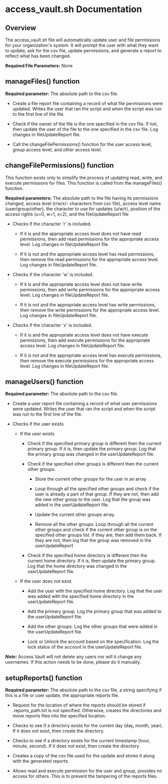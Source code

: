 # access_vault.sh Documentation

## Overview
The access_vault.sh file will automatically update user and file permissions for your organization's system. It will prompt the user with what they want to update, ask for the csv file, update permissions, and generate a report to reflect what has been changed.

**Required File Parameters:** None


## manageFiles() function
**Required parameter:** The absolute path to the csv file.

* Create a file report file containing a record of what file permissions were updated. Writes the user that ran the script and when the script was run to the first line of the file.

* Check if the owner of the file is the one specified in the csv file. If not, then update the user of the file to the one specified in the csv file. Log changes in fileUpdateReport file.

* Call the changeFilePermissions() function for the user access level, group access level, and other access level.


## changeFilePermissions() function
This function exists only to simplify the process of updating read, write, and execute permissions for files. This function is called from the manageFiles() function.

**Required parameters:** The absolute path to the file having its permissions changed, access level (r/w/x/- characters from csv file), access level name (user/group/other), the character to
    use for updates (u/w/r), position of the access rights (u=0, w=1, x=2), and the fileUpdateReport file

* Checks if the character 'r' is included.

    * If it is and the appropriate access level does not have read permissions, then add read permissions for the appropriate access level. Log changes in fileUpdateReport file.

    * If it is not and the appropriate access level has read permissions, then remove the read permissions for the appropriate access level. Log changes in fileUpdateReport file.

* Checks if the character 'w' is included.

    * If it is and the appropriate access level does not have write permissions, then add write permissions for the appropriate access level. Log changes in fileUpdateReport file.

    * If it is not and the appropriate access level has write permissions, then remove the write permissions for the appropriate access level. Log changes in fileUpdateReport file.

* Checks if the character 'x' is included.

    * If it is and the appropriate access level does not have execute permissions, then add execute permissions for the appropriate access level. Log changes in fileUpdateReport file.

    * If it is not and the appropriate access level has execute permissions, then remove the execute permissions for the appropriate access level. Log changes in fileUpdateReport file.


## manageUsers() function
**Required parameter:** The absolute path to the csv file.

* Create a user report file containing a record of what user permissions were updated. Writes the user that ran the script and when the script was run to the first line of the file.

* Checks if the user exists

    * If the user exists

        * Check if the specified primary group is different then the current primary group. If it is, then update the primary group. Log that the primary group was changed in the userUpdateReport file.

        * Check if the specified other groups is different then the current other groups. 
            
            * Store the current other groups for the user in an array

            * Loop through all the specified other groups and check if the user is already a part of that group. If they are not, then add the new other group to the user. Log that the group was added in the userUpdateReport file.

            * Update the current other groups array.

            * Remove all the other groups. Loop through all the current other groups and check if the current other group is on the specified other groups list. If they are, then add them back. If they are not, then log that the group was removed in the userUpdateReport

        * Check if the specified home directory is different then the current home directory. If it is, then update the primary group. Log that the home directory was changed in the userUpdateReport file.

    * If the user does not exist

        * Add the user with the specified home directory. Log that the user was added with the specified home directory in the userUpdateReport file.

        * Add the primary group. Log the primary group that was added to the userUpdateReport file. 
        
        * Add the other groups. Log the other groups that were added in the userUpdateReport file.

        * Lock or Unlock the account based on the specification. Log the lock status of the account in the userUpdateReport file.

***Note:*** Access Vault will not delete any users nor will it change any usernames. If this action needs to be done, please do it manually.


## setupReports() function
**Required parameter:** The absolute path to the csv file, a string specifying if this is a file or user update, the appropriate reports file.

* Request for the location of where the reports should be stored if .reports_path.txt is not specified. Otherwise, creates the directories and move reports files into the specified location.

* Checks to see if a directory exists for the current day (day, month, year). If it does not exist, then create the directory.

* Checks to see if a directory exists for the current timestamp (hour, minute, second). If it does not exist, then create the directory.

* Creates a copy of the csv file used for the update and stores it along with the generated reports.

* Allows read and execute permission for the user and group, provides no access for others. This is to prevent the tampering of the reports files.